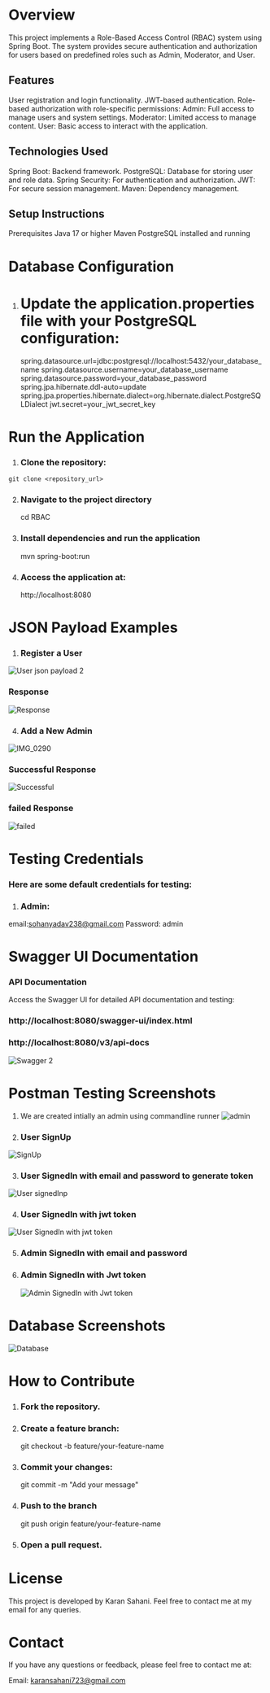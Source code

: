 # Overview
This project implements a Role-Based Access Control (RBAC) system using Spring Boot.
The system provides secure authentication and authorization for users based on predefined roles such as Admin, Moderator, and User.

## Features
User registration and login functionality.
JWT-based authentication.
Role-based authorization with role-specific permissions:
Admin: Full access to manage users and system settings.
Moderator: Limited access to manage content.
User: Basic access to interact with the application.

## Technologies Used
Spring Boot: Backend framework.
PostgreSQL: Database for storing user and role data.
Spring Security: For authentication and authorization.
JWT: For secure session management.
Maven: Dependency management.

## Setup Instructions
  Prerequisites
  Java 17 or higher
  Maven
  PostgreSQL installed and running
  # Database Configuration
  
 1. # Update the application.properties file with your PostgreSQL configuration:
       spring.datasource.url=jdbc:postgresql://localhost:5432/your_database_name
      spring.datasource.username=your_database_username
       spring.datasource.password=your_database_password
      spring.jpa.hibernate.ddl-auto=update
     spring.jpa.properties.hibernate.dialect=org.hibernate.dialect.PostgreSQLDialect
     jwt.secret=your_jwt_secret_key

  # Run the Application
  1. ### Clone the repository:
    git clone <repository_url>
  
  2. ### Navigate to the project directory
     cd RBAC
  3. ### Install dependencies and run the application
      mvn spring-boot:run
  4. ### Access the application at:
     http://localhost:8080

# JSON Payload Examples
 1. ### Register a User
  ![User json payload 2](https://github.com/user-attachments/assets/883d933f-5129-4cb3-a80c-07c720adcd48)
   ### Response
   ![Response](https://github.com/user-attachments/assets/71826bca-a242-47df-a70d-876fb920eec4)


 4. ###  Add a New Admin
  ![IMG_0290](https://github.com/user-attachments/assets/2aeddc63-9f11-4ada-b6ea-21c882623e56)
  ### Successful Response
  ![Successful](https://github.com/user-attachments/assets/2fae4e92-1adc-4d5b-83a7-c043dbfef7c4)
  ### failed Response
  ![failed](https://github.com/user-attachments/assets/11ce3453-315f-48a8-a475-90bbf1a54245)


  

  
 

# Testing Credentials
### Here are some default credentials for testing:
1. ### Admin:
email:sohanyadav238@gmail.com
Password: admin

   




# Swagger UI Documentation 
  ### API Documentation
Access the Swagger UI for detailed API documentation and testing:
  ### http://localhost:8080/swagger-ui/index.html
   ### http://localhost:8080/v3/api-docs
   ![Swagger  2](https://github.com/user-attachments/assets/52d21fd2-679c-4678-a781-3f526c37e0b5)
   

# Postman Testing Screenshots
1. We are created intially an admin using commandline runner
![admin](https://github.com/user-attachments/assets/0978a708-70e5-49c2-80c0-f7e25fc6d3be)

2. ### User SignUp
![SignUp](https://github.com/user-attachments/assets/35e9243b-94f5-4757-8e84-c9858a47e984)

3. ### User SignedIn with email and password to generate token
  ![User signedInp](https://github.com/user-attachments/assets/a2523819-0be0-43fe-a97c-d9939813d961)

4. ### User SignedIn with jwt token
  ![User SignedIn with jwt token](https://github.com/user-attachments/assets/def4fa29-9f58-44fe-a8a5-7cf19124d4a0)
  
5. ### Admin SignedIn with email and password
   

7. ### Admin SignedIn with Jwt token
   ![Admin SignedIn with Jwt token](https://github.com/user-attachments/assets/84e6878d-c1d6-4291-8ae2-bca179a9c956)


# Database Screenshots
![Database](https://github.com/user-attachments/assets/9bc83564-d4a0-4ddb-b3fa-8aefa0119745)

# How to Contribute
1. ### Fork the repository.
2. ### Create a feature branch:
   git checkout -b feature/your-feature-name
3. ### Commit your changes:
   git commit -m "Add your message"
4. ### Push to the branch
   git push origin feature/your-feature-name
5. ### Open a pull request.

# License
This project is developed by Karan Sahani. Feel free to contact me at my email for any queries.

# Contact
If you have any questions or feedback, please feel free to contact me at:

Email: karansahani723@gmail.com




  
  
 
  
 




  





